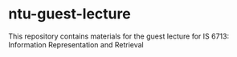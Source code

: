 # ntu-guest-lecture
This repository contains materials for the guest lecture for IS 6713: Information Representation and Retrieval
